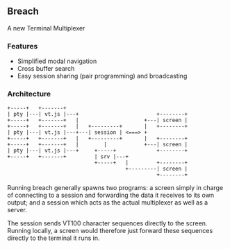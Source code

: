 ## Breach

A new Terminal Multiplexer

### Features

- Simplified modal navigation
- Cross buffer search
- Easy session sharing (pair programming) and broadcasting

### Architecture

```
+-----+   +-------+
| pty |---| vt.js |---+                         +--------+
+-----+   +-------+   |                     +---| screen |
+-----+   +-------+   |   +---------+       |   +--------+
| pty |---| vt.js |---+---| session | <===> +
+-----+   +-------+   |   +---------+       |   +--------+
+-----+   +-------+   |        |            +---| screen |
| pty |---| vt.js |---+     +-----+             +--------+
+-----+   +-------+         | srv |---+
                            +-----+   |         +--------+
                                      +---------| screen |
                                                +--------+
```
Running breach generally spawns two programs: a screen simply in charge of
connecting to a session and forwarding the data it receives to its own output; 
and a session which acts as the actual multiplexer as well as a server.

The session sends VT100 character sequences directly to the screen. Running
locally, a screen would therefore just forward these sequences directly to the
terminal it runs in. 
